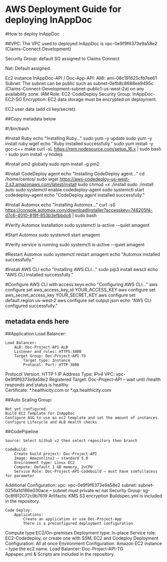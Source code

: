 # AWS Deployment Guide for deploying InAppDoc


#How to deploy InAppDoc


##VPC:
The VPC used to deployed InAppDoc is vpc-0e9f9f6373e9a58e2 (Claims-Connect-Development)

Security Group: default SG assigned to Claims Connect

Nat: Default assigned. 

Ec2 instance InAppDoc-API / Doc-App-API:
 	AMI: ami-08c191625cfb7ee61
Subnet: The subnet can be public such as subnet-0efb8c8688ee9495c (Claims-Connect-Development-subnet-public1-us-west-2a) on any availability zone. 
	IAM Role: EC2-CodeDeploy
	Security Group: InAppDoc-EC2-SG
	Encryption: EC2 data storage must be encrypted on deployment.


EC2 user data (add cli key/secret):

##Copy metadata below

#!/bin/bash

#Install Ruby
echo "Installing Ruby..."
sudo yum -y update
sudo yum -y install ruby wget
echo "Ruby installed successfully."
sudo yum install -y gcc-c++ make
curl -sL https://rpm.nodesource.com/setup_16.x | sudo bash -
sudo yum install -y nodejs

#Install pm2 globally
sudo npm install -g pm2

#Install CodeDeploy agent
echo "Installing CodeDeploy agent..."
cd /home/centos/
sudo wget https://aws-codedeploy-us-west-2.s3.amazonaws.com/latest/install
sudo chmod +x ./install
sudo ./install auto
sudo systemctl enable codedeploy-agent
sudo systemctl start codedeploy-agent
echo "CodeDeploy agent installed successfully."

#Install Automox
echo "Installing Automox..."
curl -sS https://console.automox.com/downloadInstaller?accesskey=748205f4-d7c6-4010-819f-853b3efbbdc6 | sudo bash

#Verify Automox installation
sudo systemctl is-active --quiet amagent

#Start Automox
sudo systemctl start amagent

#Verify service is running
sudo systemctl is-active --quiet amagent

#Restart Automox
sudo systemctl restart amagent
echo "Automox installed successfully."

#Install AWS CLI
echo "Installing AWS CLI..."
sudo pip3 install awscli
echo "AWS CLI installed successfully."

#Configure AWS CLI with access keys
echo "Configuring AWS CLI..."
aws configure set aws_access_key_id YOUR_ACCESS_KEY
aws configure set aws_secret_access_key YOUR_SECRET_KEY
aws configure set default.region us-west-2
aws configure set output json
echo "AWS CLI configured successfully."

## metadata ends here

##Application Load Balancer:

	Load Balancer:
		ALB: Doc-Project-API-ALB
		Listener and rules: HTTPS:3800 
		Target Group: Doc-Project-API-TG
			Target type: Instance
			Protocol: Port: HTTP 3800
Protocol Version: HTTP 1
IP Address Type: IPv4
VPC: vpc-0e9f9f6373e9a58e2
Registered Target: Doc-Project-API – wait until /health responds and status is healthy	
			Certificate: *.healthicity.com or *.qa.healthicity.com

##Auto Scaling Group:

	Not yet configured.
	Build EC2 Template for InAppDoc 
	Configure ASG to use an ec2 template and set the amount of instances.
	Configure Lifecycle and ALB Health checks

##CodePipeline

	Source: Select Github v2 then select repository then branch

	CodeBuild:
		Create build project: Doc-Project-API
		Image: Amazonlinx2 – standard 5.0
		Environment type: Linux EC2
		Compute: Default 3 GB memory, 2vCPU
		Service Role: Doc-Project-API-Codebuild – must have ssmfullacess for parameter
Additional Configuration:
	vpc: vpc-0e9f9f6373e9a58e2
	subnet: subnet-0256a1d186e030ace – subnet must private w/ nat 
	Security Group: sg-0c8f812072c9b7619
Artifacts: KMS S3 encryption
		Buildspec.yml is included in the repository.	



	Code Deploy: 
		Applications: 
			Create an application or use Doc-Project-App
			There is a preconfigured deployment configuration
Compute type:EC2/On-premises
	Deployment type: In-place
	Service role: EC2-Codedeploy, or create one with SSM, EC2 and Codeploy 
			Deployment Configuration: All at once
			Environment Configuration: Amazon EC2 instance – type the ec2 name.
			Load Balancer: Doc-Project-API-TG		
			Appspec.yml & Scripts are included in the repository.
